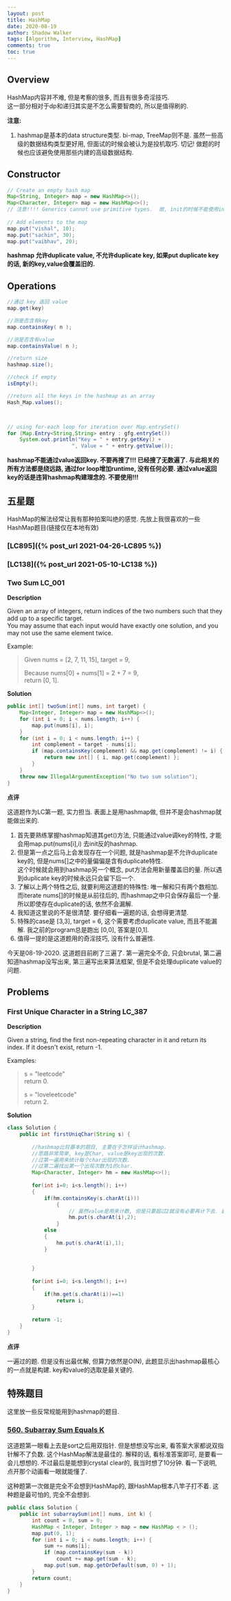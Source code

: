 ```yaml
---
layout: post
title: HashMap
date: 2020-08-19
author: Shadow Walker
tags: [Algorithm, Interview, HashMap]
comments: true
toc: true
---
```


## Overview

HashMap内容并不难, 但是考察的很多, 而且有很多奇淫技巧.  
这一部分相对于dp和递归其实是不怎么需要智商的, 所以是值得刷的.

**注意:**

1. hashmap是基本的data structure类型. bi-map, TreeMap则不是. 虽然一些高级的数据结构类型更好用, 但面试的时候会被认为是投机取巧. 切记!  做题的时候也应该避免使用那些内建的高级数据结构. 

## Constructor
```java
// Create an empty hash map 
Map<String, Integer> map = new HashMap<>(); 
Map<Character, Integer> map = new HashMap<>();
// 注意!!!! Generics cannot use primitive types.  故, init的时候不能使用int和char, 而要使用Integer和Character. 
  
// Add elements to the map 
map.put("vishal", 10); 
map.put("sachin", 30); 
map.put("vaibhav", 20); 
```
**hashmap 允许duplicate value, 不允许duplicate key, 如果put duplicate key的话, 新的key,value会覆盖旧的.**

## Operations

```java
//通过 key 返回 value
map.get(key)

//测是否含有key
map.containsKey( n );

//测是否含有value
map.containsValue( n );

//return size
hashmap.size();

//check if empty
isEmpty();

//return all the keys in the hashmap as an array
Hash_Map.values();



// using for-each loop for iteration over Map.entrySet() 
for (Map.Entry<String,String> entry : gfg.entrySet())  
    System.out.println("Key = " + entry.getKey() + 
                     ", Value = " + entry.getValue()); 
```
**hashmap不能通过value返回key. 不要再搜了!!! 已经搜了无数遍了. 与此相关的所有方法都是绕远路, 通过for loop增加runtime, 没有任何必要. 通过value返回key的话是违背hashmap构建理念的. 不要使用!!!**


## 五星题

HashMap的解法经常让我有那种拍案叫绝的感觉.  先放上我很喜欢的一些HashMap题目(链接仅在本地有效) 

### [LC895]({% post_url  2021-04-26-LC895 %})

### [LC138]({% post_url  2021-05-10-LC138 %})

### Two Sum LC_001

**Description**

Given an array of integers, return indices of the two numbers such that they add up to a specific target.  
You may assume that each input would have exactly one solution, and you may not use the same element twice.

Example:
> Given nums = [2, 7, 11, 15], target = 9,
> 
> Because nums[0] + nums[1] = 2 + 7 = 9,  
> return [0, 1].

**Solution**

```java
public int[] twoSum(int[] nums, int target) {
    Map<Integer, Integer> map = new HashMap<>();
    for (int i = 0; i < nums.length; i++) {
        map.put(nums[i], i);
    }
    for (int i = 0; i < nums.length; i++) {
        int complement = target - nums[i];
        if (map.containsKey(complement) && map.get(complement) != i) {
            return new int[] { i, map.get(complement) };
        }
    }
    throw new IllegalArgumentException("No two sum solution");
}
```

**点评**

这道题作为LC第一题, 实力担当. 表面上是用hashmap做, 但并不是会hashmap就能做出来的. 

1. 首先要熟练掌握hashmap知道其get()方法, 只能通过value调key的特性, 才能会用map.put(nums[i],i) 去init反的hashmap. 
2. 但是第一点之后马上会发现存在一个问题, 就是hashmap是不允许duplicate key的, 但是nums[]之中的量偏偏是含有duplicate特性.  
    这个时候就会用到hashmap另一个概念, put方法会用新量覆盖旧的量. 所以遇到duplicate key的时候永远只会留下后一个. 
3. 了解以上两个特性之后, 就要利用这道题的特殊性: 唯一解和只有两个数相加.  而iterate nums[]的时候是从前往后的, 而hashmap之中只会保存最后一个量. 所以即使存在duplicate的话, 依然不会漏解.  
4. 我知道这里说的不是很清楚. 要仔细看一遍题的话, 会想得更清楚. 
5. 特殊的case是 [3,3], target = 6, 这个需要考虑duplicate value, 而且不能漏解. 我之前的program总是跑出 [0,0], 答案是[0,1]. 
6. 值得一提的是这道题用的奇淫技巧, 没有什么普遍性. 

今天是08-19-2020. 这道题目前刷了三遍了. 第一遍完全不会, 只会brutal, 第二遍知道hashmap没写出来, 第三遍写出来算法框架, 但是不会处理duplicate value的问题. 

## Problems


### First Unique Character in a String LC_387

**Description**

Given a string, find the first non-repeating character in it and return its index. If it doesn't exist, return -1.

Examples:

> s = "leetcode"  
> return 0.
> 
> s = "loveleetcode"  
> return 2.


**Solution**


```java
class Solution {
    public int firstUniqChar(String s) {
        
        //hashmap比较基本的题目, 主要在于怎样设计hashmap. 
        //思路非常简单, key是Char, value是key出现的次数.  
        //过第一遍用来统计每个char出现的次数. 
        //过第二遍找出第一个出现次数为1的char. 
        Map<Character, Integer> hm = new HashMap<>();
        
        for(int i=0; i<s.length(); i++)
        {
            if(hm.containsKey(s.charAt(i)))
                {
                    // 虽然value是用来计数, 但是只要超过2就没有必要再计下去. 直接放个2就可以, 提升算力. 
                    hm.put(s.charAt(i),2);
                }
            else
            {
                hm.put(s.charAt(i),1);
            }
            
            
        }
        
        for(int i=0; i<s.length(); i++)
        {
            if(hm.get(s.charAt(i))==1)
                return i;
        }
        
        return -1;
    }
}
```

**点评**

一遍过的题. 但是没有出最优解, 但算力依然是O(N), 此题显示出hashmap最核心的一点就是构建. key和value的选取是最关键的. 

## 特殊题目

这里放一些反常规能用到hashmap的题目. 

### [560. Subarray Sum Equals K](https://leetcode.com/problems/subarray-sum-equals-k/)

这道题第一眼看上去是sort之后用双指针. 但是想想没写出来, 看答案大家都说双指针解不了负数.  这个HashMap解法是最佳的. 解释的话, 看标准答案即可, 是要看一会儿想想的. 不过最后是能想到crystal clear的, 我当时想了10分钟.  看一下说明, 点开那个动画看一眼就能懂了. 

这种题第一次做是完全不会想到HashMap的, 跟HashMap根本八竿子打不着. 这种题是最可怕的, 完全不会想到. 

```java
public class Solution {
    public int subarraySum(int[] nums, int k) {
        int count = 0, sum = 0;
        HashMap < Integer, Integer > map = new HashMap < > ();
        map.put(0, 1);
        for (int i = 0; i < nums.length; i++) {
            sum += nums[i];
            if (map.containsKey(sum - k))
                count += map.get(sum - k);
            map.put(sum, map.getOrDefault(sum, 0) + 1);
        }
        return count;
    }
}
```
